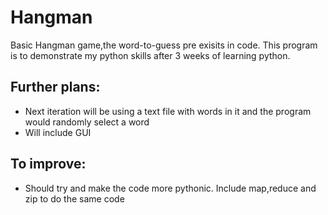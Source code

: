 # Hangman
<p>Basic Hangman game,the word-to-guess pre exisits in code. This program is to demonstrate my python skills after 3 weeks of learning python.</p>

## Further plans:
- Next iteration will be using a text file with words in it and the program would randomly select a word
- Will include GUI 

## To  improve:
- Should try and make the code more pythonic. Include map,reduce and zip to do the same code

